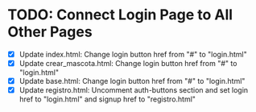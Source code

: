 # TODO: Connect Login Page to All Other Pages

- [x] Update index.html: Change login button href from "#" to "login.html"
- [x] Update crear_mascota.html: Change login button href from "#" to "login.html"
- [x] Update base.html: Change login button href from "#" to "login.html"
- [x] Update registro.html: Uncomment auth-buttons section and set login href to "login.html" and signup href to "registro.html"
